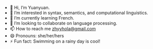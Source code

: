 - 👋 Hi, I’m Yuanyuan.
- 👀 I’m interested in syntax, semantics, and computational linguistics. 
- 🌱 I’m currently learning French.
- 💞️ I’m looking to collaborate on language processing.
- 📫 How to reach me zhyyhola@gmail.com
- 😄 Pronouns: she/her/hers
- ⚡ Fun fact: Swimming on a rainy day is cool!

<!---
zhyyhola/zhyyhola is a ✨ special ✨ repository because its `README.md` (this file) appears on your GitHub profile.
You can click the Preview link to take a look at your changes.
--->

